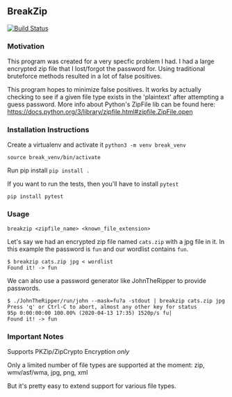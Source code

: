 ## BreakZip

[![Build Status](https://travis-ci.org/cwithmichael/breakzip.svg?branch=master)](https://travis-ci.org/cwithmichael/breakzip)


### Motivation
This program was created for a very specfic problem I had. I had a large encrypted zip file that I lost/forgot the password for. Using traditional bruteforce methods resulted in a lot of false positives.

This program hopes to minimize false positives. It works by actually checking to see if a given file type exists in the 'plaintext' after attempting a guess password.
More info about Python's ZipFile lib can be found here:
https://docs.python.org/3/library/zipfile.html#zipfile.ZipFile.open

### Installation Instructions
Create a virtualenv and activate it
`python3 -m venv break_venv`

`source break_venv/bin/activate`

Run pip install
`pip install .`

If you want to run the tests, then you'll have to install `pytest`

`pip install pytest`

### Usage
`breakzip <zipfile_name> <known_file_extension>`

Let's say we had an encrypted zip file named `cats.zip` with a jpg file in it.
In this example the password is `fun` and our wordlist contains `fun`.

```
$ breakzip cats.zip jpg < wordlist
Found it! -> fun
```

We can also use a password generator like JohnTheRipper to provide passwords.

```
$ ./JohnTheRipper/run/john --mask=fu?a -stdout | breakzip cats.zip jpg
Press 'q' or Ctrl-C to abort, almost any other key for status
95p 0:00:00:00 100.00% (2020-04-13 17:35) 1520p/s fu|
Found it! -> fun
```

### Important Notes
Supports PKZip/ZipCrypto Encryption _only_

Only a limited number of file types are supported at the moment: zip, wmv/asf/wma, jpg, png, xml

But it's pretty easy to extend support for various file types.
